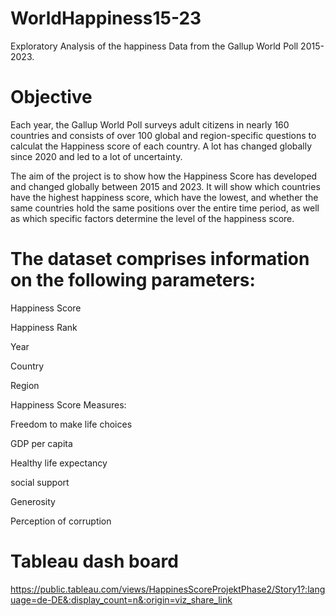 # WorldHappiness15-23
Exploratory Analysis of the happiness Data from the Gallup World Poll 2015-2023.

# Objective
Each year, the Gallup World Poll surveys adult citizens in nearly 160 countries and consists of over 100 global 
and region-specific questions to calculat the Happiness score of each country. A lot has changed globally since 2020 and 
led to a lot of uncertainty. 

The aim of the project is to show how the Happiness Score has developed and changed globally between 2015 and 2023. 
It will show which countries have the highest happiness score, which have the lowest, and whether the same countries hold
the same positions over the entire time period, as well as which specific factors determine the level of 
the happiness score.   

# The dataset comprises information on the following parameters:

Happiness Score

Happiness Rank

Year

Country

Region

Happiness Score Measures:
  
  Freedom to make life choices
  
  GDP per capita
 
  Healthy life expectancy
  
  social support
  
  Generosity
  
  Perception of corruption
  
# Tableau dash board

https://public.tableau.com/views/HappinesScoreProjektPhase2/Story1?:language=de-DE&:display_count=n&:origin=viz_share_link 
  
